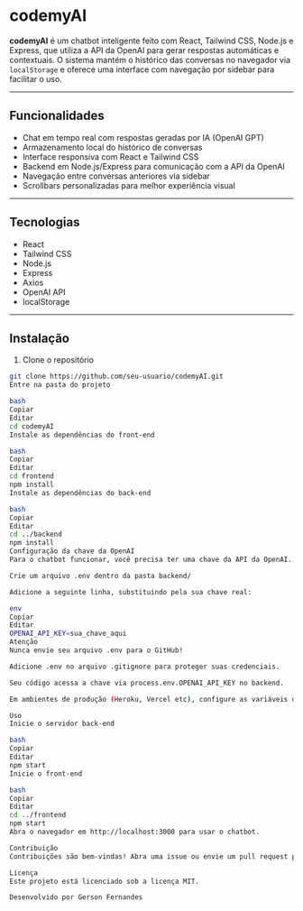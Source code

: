 # codemyAI

**codemyAI** é um chatbot inteligente feito com React, Tailwind CSS, Node.js e Express, que utiliza a API da OpenAI para gerar respostas automáticas e contextuais. O sistema mantém o histórico das conversas no navegador via `localStorage` e oferece uma interface com navegação por sidebar para facilitar o uso.

---

## Funcionalidades

- Chat em tempo real com respostas geradas por IA (OpenAI GPT)  
- Armazenamento local do histórico de conversas  
- Interface responsiva com React e Tailwind CSS  
- Backend em Node.js/Express para comunicação com a API da OpenAI  
- Navegação entre conversas anteriores via sidebar  
- Scrollbars personalizadas para melhor experiência visual  

---

## Tecnologias

- React  
- Tailwind CSS  
- Node.js  
- Express  
- Axios  
- OpenAI API  
- localStorage  

---

## Instalação

1. Clone o repositório  
```bash
git clone https://github.com/seu-usuario/codemyAI.git
Entre na pasta do projeto

bash
Copiar
Editar
cd codemyAI
Instale as dependências do front-end

bash
Copiar
Editar
cd frontend
npm install
Instale as dependências do back-end

bash
Copiar
Editar
cd ../backend
npm install
Configuração da chave da OpenAI
Para o chatbot funcionar, você precisa ter uma chave da API da OpenAI.

Crie um arquivo .env dentro da pasta backend/

Adicione a seguinte linha, substituindo pela sua chave real:

env
Copiar
Editar
OPENAI_API_KEY=sua_chave_aqui
Atenção
Nunca envie seu arquivo .env para o GitHub!

Adicione .env no arquivo .gitignore para proteger suas credenciais.

Seu código acessa a chave via process.env.OPENAI_API_KEY no backend.

Em ambientes de produção (Heroku, Vercel etc), configure as variáveis de ambiente pela plataforma, sem subir o .env.

Uso
Inicie o servidor back-end

bash
Copiar
Editar
npm start
Inicie o front-end

bash
Copiar
Editar
cd ../frontend
npm start
Abra o navegador em http://localhost:3000 para usar o chatbot.

Contribuição
Contribuições são bem-vindas! Abra uma issue ou envie um pull request para melhorias e correções.

Licença
Este projeto está licenciado sob a licença MIT.

Desenvolvido por Gerson Fernandes